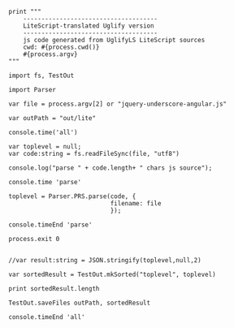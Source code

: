 
    print """
        -------------------------------------
        LiteScript-translated Uglify version
        -------------------------------------
        js code generated from UglifyLS LiteScript sources
        cwd: #{process.cwd()}
        #{process.argv}
    """

    import fs, TestOut

    import Parser

    var file = process.argv[2] or "jquery-underscore-angular.js"

    var outPath = "out/lite"

    console.time('all')
    
    var toplevel = null;
    var code:string = fs.readFileSync(file, "utf8")

    console.log("parse " + code.length+ " chars js source");

    console.time 'parse'
    
    toplevel = Parser.PRS.parse(code, {
                                filename: file
                                });

    console.timeEnd 'parse'

    process.exit 0


    //var result:string = JSON.stringify(toplevel,null,2)

    var sortedResult = TestOut.mkSorted("toplevel", toplevel)

    print sortedResult.length

    TestOut.saveFiles outPath, sortedResult

    console.timeEnd 'all'

